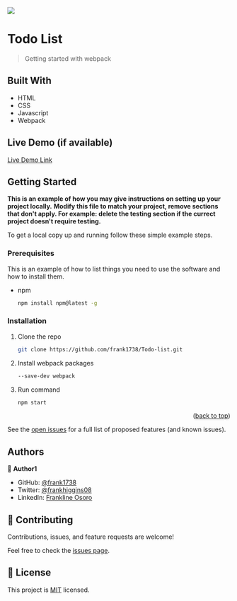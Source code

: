 ![](https://img.shields.io/badge/Microverse-blueviolet)

# Todo List

> Getting started with webpack

## Built With

- HTML
- CSS
- Javascript
- Webpack

## Live Demo (if available)

[Live Demo Link](https://frank1738.github.io/Todo-list/)

## Getting Started

**This is an example of how you may give instructions on setting up your project locally.**
**Modify this file to match your project, remove sections that don't apply. For example: delete the testing section if the currect project doesn't require testing.**

To get a local copy up and running follow these simple example steps.

### Prerequisites

This is an example of how to list things you need to use the software and how to install them.

- npm
  ```sh
  npm install npm@latest -g
  ```

### Installation

1. Clone the repo
   ```sh
   git clone https://github.com/frank1738/Todo-list.git
   ```
2. Install webpack packages
   ```sh
   --save-dev webpack
   ```
3. Run command
   ```sh
   npm start
   ```

<p align="right">(<a href="#top">back to top</a>)</p>

<!-- USAGE EXAMPLES -->

See the [open issues](#) for a full list of proposed features (and known issues).

## Authors

👤 **Author1**

- GitHub: [@frank1738](https://github.com/frank1738)
- Twitter: [@frankhiggins08](https://twitter.com/frankhiggins08)
- LinkedIn: [Frankline Osoro](http://www.linkedin.com/in/frankline-osoro-b526ba18b)

## 🤝 Contributing

Contributions, issues, and feature requests are welcome!

Feel free to check the [issues page](../../issues/).

## 📝 License

This project is [MIT](./MIT.md) licensed.

